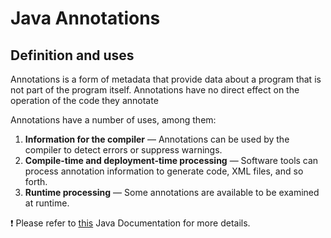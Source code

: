 # Java Annotations

## Definition and uses

Annotations is a form of metadata that provide data about a program that is not part of the program itself. Annotations have no direct effect on the operation of the code they annotate

Annotations have a number of uses, among them:

1. **Information for the compiler** — Annotations can be used by the compiler to detect errors or suppress warnings.
1. **Compile-time and deployment-time processing** — Software tools can process annotation information to generate code, XML files, and so forth.
1. **Runtime processing** — Some annotations are available to be examined at runtime.

:exclamation: Please refer to [this](https://docs.oracle.com/javase/tutorial/java/annotations/index.html) Java Documentation for more details.